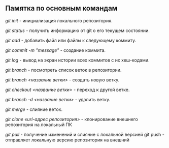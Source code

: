 ## Памятка по основным командам

*git init* - инициализация локального репозитория.

*git status* - получить информацию от git о его текущем состоянии.

*git add* - добавить файл или файлы к следующему коммиту.

*git commit -m "message"* - создание коммита.

*git log* - вывод на экран истории всех коммитов с их хеш-кодами.

*git branch* - посмотреть список веток в репозитории.

*git branch <название ветки>* - создать новую ветку.

*git checkout <название ветки>* - переход к другой ветке.

*git branch -d <название ветки>* - удалить ветку.

*git merge* - слияние веток.

*git clone «url-адрес репозитория>* - клонирование внешнего репозитория на
локальный ПК

*git pull* - получение изменений и слияние с локальной версией git push - отправляет локальную версию репозитория на внешний